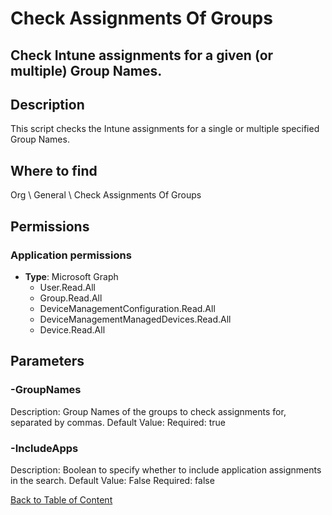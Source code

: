 # Check Assignments Of Groups

## Check Intune assignments for a given (or multiple) Group Names.

## Description
This script checks the Intune assignments for a single or multiple specified Group Names.

## Where to find
Org \ General \ Check Assignments Of Groups

## Permissions
### Application permissions
- **Type**: Microsoft Graph
  - User.Read.All
  - Group.Read.All
  - DeviceManagementConfiguration.Read.All
  - DeviceManagementManagedDevices.Read.All
  - Device.Read.All


## Parameters
### -GroupNames
Description: Group Names of the groups to check assignments for, separated by commas.
Default Value: 
Required: true

### -IncludeApps
Description: Boolean to specify whether to include application assignments in the search.
Default Value: False
Required: false


[Back to Table of Content](../../../README.md)

